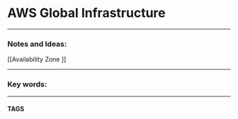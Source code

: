 # AWS Global Infrastructure


---
### Notes and Ideas:
[[Availability Zone ]]


---

### Key words:

---
#### TAGS